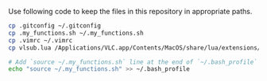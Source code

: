 Use following code to keep the files in this repository in appropriate paths.

```bash
cp .gitconfig ~/.gitconfig
cp .my_functions.sh ~/.my_functions.sh
cp .vimrc ~/.vimrc
cp vlsub.lua /Applications/VLC.app/Contents/MacOS/share/lua/extensions/vlsub.lua

# Add `source ~/.my_functions.sh` line at the end of `~/.bash_profile` file for it to take effect.
echo "source ~/.my_functions.sh" >> ~/.bash_profile
```
